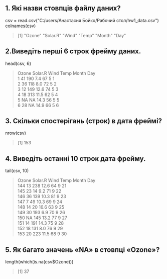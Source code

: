 ## 1. Які назви стовпців файлу даних? ##
csv = read.csv("C:/users/Анастасия Бойко/Рабочий стол/hw1_data.csv") <br>
colnames(csv)
> [1] "Ozone"   "Solar.R" "Wind"    "Temp"    "Month"   "Day" 
## 2.Виведіть перші 6 строк фрейму даних. ##
head(csv, 6)
>  Ozone Solar.R Wind Temp Month Day <br>
> 1    41     190  7.4   67     5   1 <br>
> 2    36     118  8.0   72     5   2 <br>
> 3    12     149 12.6   74     5   3 <br>
> 4    18     313 11.5   62     5   4 <br>
> 5    NA      NA 14.3   56     5   5 <br>
> 6    28      NA 14.9   66     5   6 <br>

## 3. Скільки спостерігань (строк) в дата фреймі? ##
nrow(csv)
> [1] 153

## 4. Виведіть останні 10 строк дата фрейму. ##
tail(csv, 10)
>    Ozone Solar.R Wind Temp Month Day <br>
>   144    13     238 12.6   64     9  21 <br>
>   145    23      14  9.2   71     9  22 <br>
>   146    36     139 10.3   81     9  23 <br>
>   147     7      49 10.3   69     9  24 <br>
>   148    14      20 16.6   63     9  25 <br>
>   149    30     193  6.9   70     9  26 <br>
>   150    NA     145 13.2   77     9  27 <br>
>   151    14     191 14.3   75     9  28 <br>
>   152    18     131  8.0   76     9  29 <br>
>   153    20     223 11.5   68     9  30 <br>

## 5. Як багато значень «NA» в стовпці «Ozone»? ##
length(which(is.na(csv$Ozone)))
> [1] 37
